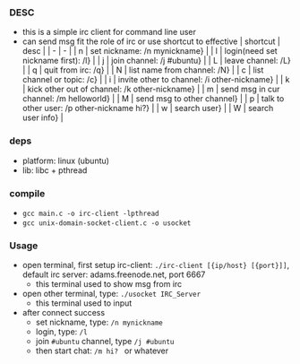 ### DESC
- this is a simple irc client for command line user
- can send msg fit the role of irc or use shortcut to effective
    | shortcut | desc |
    | - | - |
    | n | set nickname: /n mynickname} |
    | l | login(need set nickname first): /l} |
    | j | join channel: /j #ubuntu} |
    | L | leave channel: /L} |
    | q | quit from irc: /q} |
    | N | list name from channel: /N} |
    | c | list channel or topic: /c} |
    | i | invite other to channel: /i other-nickname} |
    | k | kick other out of channel: /k other-nickname} |
    | m | send msg in cur channel: /m helloworld} |
    | M | send msg to other channel} |
    | p | talk to other user: /p other-nickname hi?} |
    | w | search user} |
    | W | search user info} |

### deps
- platform: linux (ubuntu)
- lib: libc + pthread

### compile
- ``` gcc main.c -o irc-client -lpthread ```
- ``` gcc unix-domain-socket-client.c -o usocket ```

### Usage
- open terminal, first setup irc-client: ``` ./irc-client [{ip/host} [{port}]] ```, default irc server: adams.freenode.net, port 6667
    + this terminal used to show msg from irc
- open other terminal, type: ``` ./usocket IRC_Server ```
    + this terminal used to input
- after connect success
    - set nickname,  type: ```/n mynickname ```
    - login, type: ```/l ```
    - join ``` #ubuntu ``` channel, type ```/j #ubuntu ```
    - then start chat: ```/m hi? ``` or whatever

